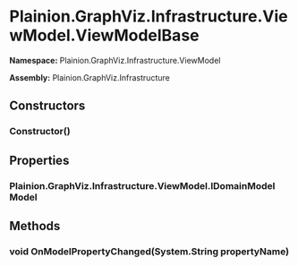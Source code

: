 
# Plainion.GraphViz.Infrastructure.ViewModel.ViewModelBase

**Namespace:** Plainion.GraphViz.Infrastructure.ViewModel

**Assembly:** Plainion.GraphViz.Infrastructure


## Constructors

### Constructor()


## Properties

### Plainion.GraphViz.Infrastructure.ViewModel.IDomainModel Model


## Methods

### void OnModelPropertyChanged(System.String propertyName)
